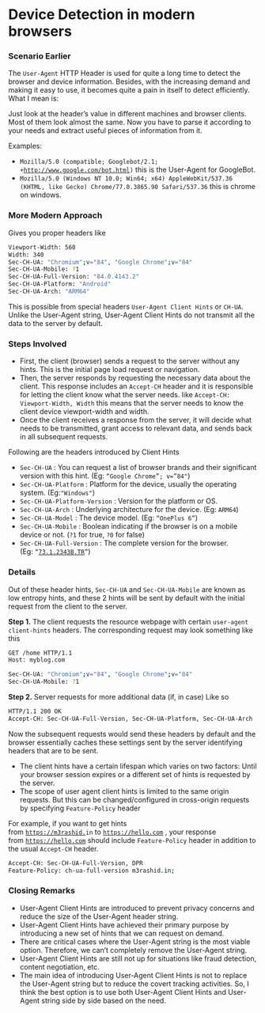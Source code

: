 # Device Detection in modern browsers

### Scenario Earlier

The `User-Agent` HTTP Header is used for quite a long time to detect the browser and device information. Besides, with the increasing demand and making it easy to use, it becomes quite a pain in itself to detect efficiently. What I mean is:

Just look at the header’s value in different machines and browser clients. Most of them look almost the same. Now you have to parse it according to your needs and extract useful pieces of information from it.

Examples:

- `Mozilla/5.0 (compatible; Googlebot/2.1; +`[`http://www.google.com/bot.html`](http://www.google.com/bot.html)`)` this is the User-Agent for GoogleBot.
- `Mozilla/5.0 (Windows NT 10.0; Win64; x64) AppleWebKit/537.36 (KHTML, like Gecko) Chrome/77.0.3865.90 Safari/537.36` this is chrome on windows.

### More Modern Approach

Gives you proper headers like

```bash
Viewport-Width: 560
Width: 340
Sec-CH-UA: "Chromium";v="84", "Google Chrome";v="84"
Sec-CH-UA-Mobile: ?1
Sec-CH-UA-Full-Version: "84.0.4143.2"
Sec-CH-UA-Platform: "Android"
Sec-CH-UA-Arch: "ARM64"
```

This is possible from special headers `User-Agent Client Hints` or `CH-UA`. Unlike the User-Agent string, User-Agent Client Hints do not transmit all the data to the server by default.

### Steps Involved

- First, the client (browser) sends a request to the server without any hints. This is the initial page load request or navigation.
- Then, the server responds by requesting the necessary data about the client. This response includes an `Accept-CH` header and it is responsible for letting the client know what the server needs. like `Accept-CH: Viewport-Width, Width` this means that the server needs to know the client device viewport-width and width.
- Once the client receives a response from the server, it will decide what needs to be transmitted, grant access to relevant data, and sends back in all subsequent requests.

Following are the headers introduced by Client Hints

- `Sec-CH-UA` : You can request a list of browser brands and their significant version with this hint. (Eg: `“Google Chrome”; v=”84"`)
- `Sec-CH-UA-Platform` : Platform for the device, usually the operating system. (Eg:`"Windows"`)
- `Sec-CH-UA-Platform-Version` : Version for the platform or OS.
- `Sec-CH-UA-Arch` : Underlying architecture for the device. (Eg: `ARM64`)
- `Sec-CH-UA-Model` : The device model. (Eg: `“OnePlus 6”`)
- `Sec-CH-UA-Mobile` : Boolean indicating if the browser is on a mobile device or not. (`?1` for true, `?0` for false)
- `Sec-CH-UA-Full-Version` : The complete version for the browser. (Eg: `“`[`73.1.2343B.TR`](http://73.1.2343B.TR)`”`)

### Details

Out of these header hints, `Sec-CH-UA` and `Sec-CH-UA-Mobile` are known as low entropy hints, and these 2 hints will be sent by default with the initial request from the client to the server.

**Step 1.** The client requests the resource webpage with certain `user-agent client-hints` headers. The corresponding request may look something like this

```bash
GET /home HTTP/1.1
Host: myblog.com

Sec-CH-UA: "Chromium";v="84", "Google Chrome";v="84"
Sec-CH-UA-Mobile: ?1
```

**Step 2.** Server requests for more additional data (if, in case) Like so

```bash
HTTP/1.1 200 OK
Accept-CH: Sec-CH-UA-Full-Version, Sec-CH-UA-Platform, Sec-CH-UA-Arch
```

Now the subsequent requests would send these headers by default and the browser essentially caches these settings sent by the server identifying headers that are to be sent.

- The client hints have a certain lifespan which varies on two factors: Until your browser session expires or a different set of hints is requested by the server.
- The scope of user agent client hints is limited to the same origin requests. But this can be changed/configured in cross-origin requests by specifying `Feature-Policy` header

For example, if you want to get hints from [`https://m3rashid.`](https://yourblog.com)`in` to [`https://hello.com`](https://myblog.com) , your response from [`https://hello.com`](https://myblog.com) should include `Feature-Policy` header in addition to the usual `Accept-CH` header.

```bash
Accept-CH: Sec-CH-UA-Full-Version, DPR
Feature-Policy: ch-ua-full-version m3rashid.in;
```

### Closing Remarks

- User-Agent Client Hints are introduced to prevent privacy concerns and reduce the size of the User-Agent header string.
- User-Agent Client Hints have achieved their primary purpose by introducing a new set of hints that we can request on demand.
- There are critical cases where the User-Agent string is the most viable option. Therefore, we can’t completely remove the User-Agent string.
- User-Agent Client Hints are still not up for situations like fraud detection, content negotiation, etc.
- The main idea of introducing User-Agent Client Hints is not to replace the User-Agent string but to reduce the covert tracking activities. So, I think the best option is to use both User-Agent Client Hints and User-Agent string side by side based on the need.

